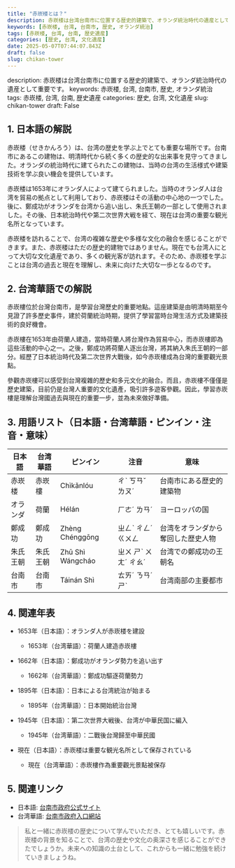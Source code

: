 ```yaml
---
title: "赤崁楼とは？"
description: 赤崁楼は台湾台南市に位置する歴史的建築で、オランダ統治時代の遺産として重要です。
keywords: [赤崁楼, 台湾, 台南市, 歴史, オランダ統治]
tags: [赤崁楼, 台湾, 台南, 歴史遺産]
categories: [歴史, 台湾, 文化遺産]
date: 2025-05-07T07:44:07.843Z
draft: false
slug: chikan-tower
---
```


description: 赤崁楼は台湾台南市に位置する歴史的建築で、オランダ統治時代の遺産として重要です。
keywords: 赤崁楼, 台湾, 台南市, 歴史, オランダ統治
tags: 赤崁楼, 台湾, 台南, 歴史遺産
categories: 歴史, 台湾, 文化遺産
slug: chikan-tower
draft: False

## 1. 日本語の解説
赤崁楼（せきかんろう）は、台湾の歴史を学ぶ上でとても重要な場所です。台南市にあるこの建物は、明清時代から続く多くの歴史的な出来事を見守ってきました。オランダの統治時代に建てられたこの建物は、当時の台湾の生活様式や建築技術を学ぶ良い機会を提供しています。

赤崁楼は1653年にオランダ人によって建てられました。当時のオランダ人は台湾を貿易の拠点として利用しており、赤崁楼はその活動の中心地の一つでした。後に、鄭成功がオランダを台湾から追い出し、朱氏王朝の一部として使用されました。その後、日本統治時代や第二次世界大戦を経て、現在は台湾の重要な観光名所となっています。

赤崁楼を訪れることで、台湾の複雑な歴史や多様な文化の融合を感じることができます。また、赤崁楼はただの歴史的建物ではありません。現在でも台湾人にとって大切な文化遺産であり、多くの観光客が訪れます。そのため、赤崁楼を学ぶことは台湾の過去と現在を理解し、未来に向けた大切な一歩となるのです。

## 2. 台湾華語での解説
赤崁樓位於台灣台南市，是學習台灣歷史的重要地點。這座建築是由明清時期至今見證了許多歷史事件，建於荷蘭統治時期，提供了學習當時台灣生活方式及建築技術的良好機會。

赤崁樓在1653年由荷蘭人建造，當時荷蘭人將台灣作為貿易中心，而赤崁樓即為這些活動的中心之一。之後，鄭成功將荷蘭人逐出台灣，將其納入朱氏王朝的一部分。經歷了日本統治時代及第二次世界大戰後，如今赤崁樓成為台灣的重要觀光景點。

參觀赤崁樓可以感受到台灣複雜的歷史和多元文化的融合。而且，赤崁樓不僅僅是歷史建築，目前仍是台灣人重要的文化遺產，吸引許多遊客參觀。因此，學習赤崁樓是理解台灣國過去與現在的重要一步，並為未來做好準備。

## 3. 用語リスト（日本語・台湾華語・ピンイン・注音・意味）
| 日本語  | 台湾華語 | ピンイン       | 注音       | 意味                            |
|---------|----------|---------------|-----------|---------------------------------|
| 赤崁楼  | 赤崁樓   | Chìkǎnlóu     | ㄔˋ ㄎㄢˇ ㄌㄡˊ | 台南市にある歴史的建築物          |
| オランダ| 荷蘭      | Hélán         | ㄏㄜˊ ㄌㄢˊ     | ヨーロッパの国                  |
| 鄭成功  | 鄭成功    | Zhèng Chénggōng| ㄓㄥˋ ㄔㄥˊ ㄍㄨㄥ | 台湾をオランダから奪回した歴史人物 |
| 朱氏王朝| 朱氏王朝  | Zhū Shì Wángcháo | ㄓㄨ ㄕˋ ㄨㄤˊ ㄔㄠˊ | 台湾での鄭成功の王朝名           |
| 台南市  | 台南市    | Táinán Shì    | ㄊㄞˊ ㄋㄢˊ ㄕˋ | 台湾南部の主要都市               |

## 4. 関連年表
- 1653年（日本語）：オランダ人が赤崁楼を建設
  - 1653年（台湾華語）：荷蘭人建造赤崁樓

- 1662年（日本語）：鄭成功がオランダ勢力を追い出す
  - 1662年（台湾華語）：鄭成功驅逐荷蘭勢力

- 1895年（日本語）：日本による台湾統治が始まる
  - 1895年（台湾華語）：日本開始統治台灣

- 1945年（日本語）：第二次世界大戦後、台湾が中華民国に編入
  - 1945年（台湾華語）：二戰後台灣歸至中華民國

- 現在（日本語）：赤崁楼は重要な観光名所として保存されている
  - 現在（台湾華語）：赤崁樓作為重要觀光景點被保存

## 5. 関連リンク
- 日本語: [台南市政府公式サイト](https://www.tainan.gov.tw/)
- 台湾華語: [台南市政府入口網站](https://www.tainan.gov.tw/)

>私と一緒に赤崁楼の歴史について学んでいただき、とても嬉しいです。赤崁楼の背景を知ることで、台湾の歴史や文化の奥深さを感じることができたでしょうか。未来への知識の土台として、これからも一緒に勉強を続けていきましょうね。